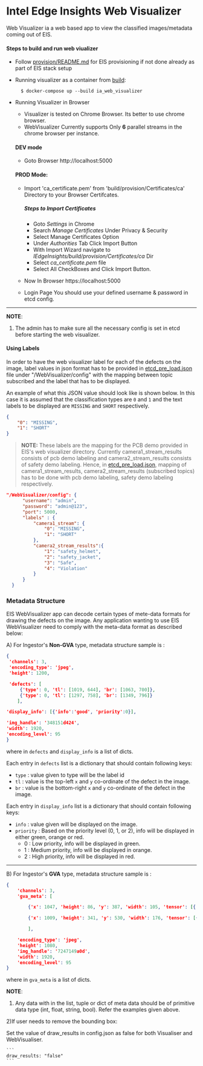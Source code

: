 # Intel Edge Insights Web Visualizer
Web Visualizer ia a web based app to view the classified images/metadata coming out of EIS.


#### Steps to build and run web viualizer

* Follow [provision/README.md](../README#provision-eis.md) for EIS provisioning
  if not done already as part of EIS stack setup

* Running visualizer as a container from [build](../../build):

  ```
    $ docker-compose up --build ia_web_visualizer
  ```

* Running Visualizer in Browser

  * Visualizer is tested on Chrome Browser. Its better to use chrome browser.
  * WebVisualizer Currently supports Only **6** parallel streams in the chrome browser per instance.

  #### DEV mode
    * Goto Browser
        http://localhost:5000

  #### PROD Mode:
    * Import 'ca_certificate.pem' from 'build/provision/Certificates/ca' Directory to your Browser Certifcates.

      ##### Steps to Import Certificates
        * Goto *Settings* in Chrome
        * Search *Manage Certificates* Under Privacy & Security
        * Select Manage Certificates Option
        * Under *Authorities* Tab Click Import Button
        * With Import Wizard navigate to
          *IEdgeInsights/build/provision/Certificates/ca* Dir
        * Select *ca_certificate.pem* file
        * Select All CheckBoxes and Click Import Button.

    * Now In Browser
        https://localhost:5000

    * Login Page
        You should use your defined username & password in etcd config.
-----
**NOTE**:
1. The admin has to make sure all the necessary config is set in etcd before starting the web visualizer.

#### Using Labels

  In order to have the web visualizer label for each of the defects on the image, label values in json format has to be provided in [etcd_pre_load.json](../build/provision/config/etcd_pre_load.json) file under "/WebVisualizer/config" with the mapping between topic subscribed and the label that has to be displayed.

  An example of what this JSON value should look like is shown below. In this case
  it is assumed that the classification types are `0` and `1` and the text labels
  to be displayed are `MISSING` and `SHORT` respectively.

  ```json
  {
      "0": "MISSING",
      "1": "SHORT"
  }
  ```
  > **NOTE:** These labels are the mapping for the PCB demo provided in EIS's web visualizer directory. Currently camera1_stream_results consists of pcb demo labeling and camera2_stream_results consists of safety demo labeling.
  Hence, in [etcd_pre_load.json](../build/provision/config/etcd_pre_load.json), mapping of camera1_stream_results, camera2_stream_results (subscribed topics) has to be done with pcb demo labeling, safety demo labeling respectively.

  ```json
"/WebVisualizer/config": {
        "username": "admin",
        "password": "admin@123",
        "port": 5000,
        "labels" : {
            "camera1_stream": {
                "0": "MISSING",
                "1": "SHORT"
            },
            "camera2_stream_results":{
                "1": "safety_helmet",
                "2": "safety_jacket",
                "3": "Safe",
                "4": "Violation"
            }
        }
    }
```

### Metadata Structure

EIS WebVisualizer app can decode certain types of mete-data formats for drawing the defects on the image.
Any application wanting to use EIS WebVisualizer need to comply with the meta-data format as described below:

A) For Ingestor's **Non-GVA** type, metadata structure sample is :

```json
{
 'channels': 3,
 'encoding_type': 'jpeg',
 'height': 1200,

 'defects': [
     {'type': 0, 'tl': [1019, 644], 'br': [1063, 700]},
     {'type': 0, 'tl': [1297, 758], 'br': [1349, 796]}
    ],

'display_info': [{'info':'good', 'priority':0}],

'img_handle': '348151d424',
'width': 1920,
'encoding_level': 95
}
```

where in `defects` and `display_info` is a list of dicts.

Each entry in `defects` list is a dictionary that should contain following keys:
* `type` : value given to type will be the label id
* `tl` : value is the top-left `x` and `y` co-ordinate of the defect in the image.
* `br` : value is the bottom-right `x` and `y` co-ordinate of the defect in the image.

Each entry in `display_info` list is a dictionary that should contain following keys:
* `info` : value given will be displayed on the image.
* `priority` : Based on the priority level (0, 1, or 2), info will be displayed in either green, orange or red.
    * 0 : Low priority, info will be displayed in green.
    * 1 : Medium priority, info will be displayed in orange.
    * 2 : High priority, info will be displayed in red.

----
B) For Ingestor's **GVA** type, metadata structure sample is :

```json
{
    'channels': 3,
    'gva_meta': [

        {'x': 1047, 'height': 86, 'y': 387, 'width': 105, 'tensor': [{'label': '', 'label_id': 1, 'confidence':0.8094226121902466, 'attribute':'detection'}]},

        {'x': 1009, 'height': 341, 'y': 530, 'width': 176, 'tensor': [{'label': '', 'label_id': 2, 'confidence': 0.9699158668518066, 'attribute': 'detection'}]}

        ],

    'encoding_type': 'jpeg',
    'height': 1080,
    'img_handle': '7247149a0d',
    'width': 1920,
    'encoding_level': 95
}

```
where in `gva_meta` is a list of dicts.

**NOTE**:

1) Any data with in the list, tuple or dict of meta data should be of primitive data type (int, float, string, bool). Refer the examples given above.

2)If user needs to remove the bounding box:

  Set the value of draw_results in config.json as false for both Visualiser and WebVisualiser.

    ```
    draw_results: "false"
    ```

